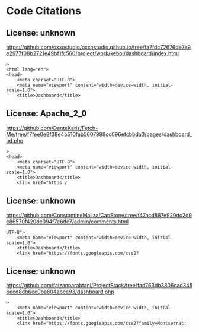# Code Citations

## License: unknown
https://github.com/oxxostudio/oxxostudio.github.io/tree/fa7fdc72676de7e9e2977f08b2721e49bf1fc560/project/work/kebbi/dashboard/index.html

```
>
<html lang="en">
<head>
    <meta charset="UTF-8">
    <meta name="viewport" content="width=device-width, initial-scale=1.0">
    <title>Dashboard</title>
```


## License: Apache_2_0
https://github.com/DanteKaris/Fetch-Me/tree/f7fee0e8f38e4b510fab5607988cc096efcbbda3/pages/dashboard_ad.php

```
>
<head>
    <meta charset="UTF-8">
    <meta name="viewport" content="width=device-width, initial-scale=1.0">
    <title>Dashboard</title>
    <link href="https:/
```


## License: unknown
https://github.com/ConstantineMaliza/CapStone/tree/f47acd887e920dc2d9e86570f420de094f7e6dc7/admin/comments.html

```
UTF-8">
    <meta name="viewport" content="width=device-width, initial-scale=1.0">
    <title>Dashboard</title>
    <link href="https://fonts.googleapis.com/css2?
```


## License: unknown
https://github.com/faizanparabtani/ProjectStack/tree/fad763db3806cad3456ecd8db6ee0ba604abee93/dashboard.php

```
>
    <meta name="viewport" content="width=device-width, initial-scale=1.0">
    <title>Dashboard</title>
    <link href="https://fonts.googleapis.com/css2?family=Montserrat:
```

